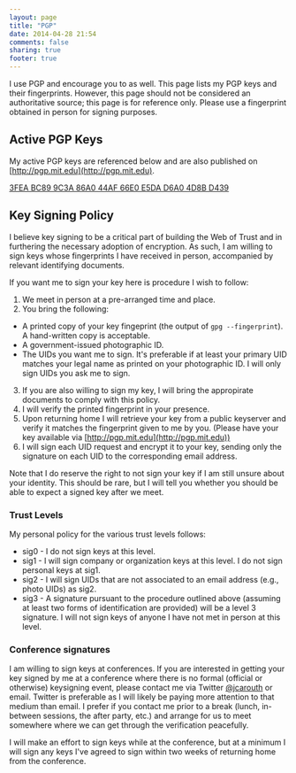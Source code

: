 ```yaml
---
layout: page
title: "PGP"
date: 2014-04-28 21:54
comments: false
sharing: true
footer: true
---
```

I use PGP and encourage you to as well. This page lists my PGP keys and their fingerprints. However, this page should not be considered an authoritative source; this page is for reference only. Please use a fingerprint obtained in person for signing purposes.

## Active PGP Keys

My active PGP keys are referenced below and are also published on [http://pgp.mit.edu](http://pgp.mit.edu).

[3FEA BC89 9C3A 86A0 44AF  66E0 E5DA D6A0 4D8B D439](http://pgp.mit.edu/pks/lookup?op=get&search=0xE5DAD6A04D8BD439)

## Key Signing Policy

I believe key signing to be a critical part of building the Web of Trust and in furthering the necessary adoption of encryption. As such, I am willing to sign keys whose fingerprints I have received in person, accompanied by relevant identifying documents.

If you want me to sign your key here is procedure I wish to follow:

1. We meet in person at a pre-arranged time and place.
2. You bring the following:
  * A printed copy of your key fingeprint (the output of `gpg --fingerprint`). A hand-written copy is acceptable.
  * A government-issued photographic ID.
  * The UIDs you want me to sign. It's preferable if at least your primary UID matches your legal name as printed on your photographic ID. I will only sign UIDs you ask me to sign.
3. If you are also willing to sign my key, I will bring the appropirate documents to comply with this policy.
4. I will verify the printed fingerprint in your presence.
5. Upon returning home I will retrieve your key from a public keyserver and verify it matches the fingerprint given to me by you. (Please have your key available via [http://pgp.mit.edu](http://pgp.mit.edu))
6. I will sign each UID request and encrypt it to your key, sending only the signature on each UID to the corresponding email address.

Note that I do reserve the right to not sign your key if I am still unsure about your identity. This should be rare, but I will tell you whether you should be able to expect a signed key after we meet.

### Trust Levels

My personal policy for the various trust levels follows:

- sig0 - I do not sign keys at this level.
- sig1 - I will sign company or organization keys at this level. I do not sign personal keys at sig1.
- sig2 - I will sign UIDs that are not associated to an email address (e.g., photo UIDs) as sig2.
- sig3 - A signature pursuant to the procedure outlined above (assuming at least two forms of identification are provided) will be a level 3 signature. I will not sign keys of anyone I have not met in person at this level.

### Conference signatures

I am willing to sign keys at conferences. If you are interested in getting your key signed by me at a conference where there is no formal (official or otherwise) keysigning event, please contact me via Twitter [@jcarouth](https://twitter.com/jcarouth) or email. Twitter is preferable as I will likely be paying more attention to that medium than email. I prefer if you contact me prior to a break (lunch, in-between sessions, the after party, etc.) and arrange for us to meet somewhere where we can get through the verification peacefully.

I will make an effort to sign keys while at the conference, but at a minimum I will sign any keys I've agreed to sign within two weeks of returning home from the conference.
